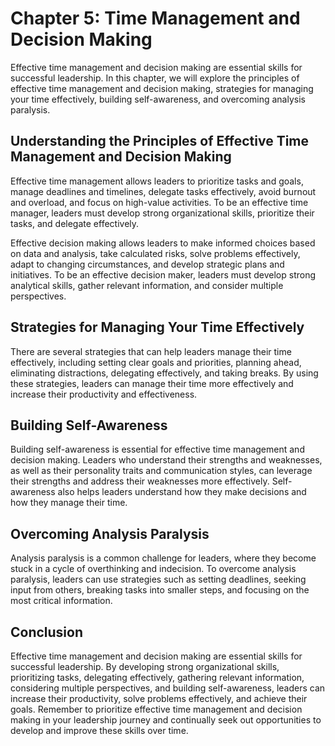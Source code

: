 Chapter 5: Time Management and Decision Making
==============================================

Effective time management and decision making are essential skills for successful leadership. In this chapter, we will explore the principles of effective time management and decision making, strategies for managing your time effectively, building self-awareness, and overcoming analysis paralysis.

Understanding the Principles of Effective Time Management and Decision Making
-----------------------------------------------------------------------------

Effective time management allows leaders to prioritize tasks and goals, manage deadlines and timelines, delegate tasks effectively, avoid burnout and overload, and focus on high-value activities. To be an effective time manager, leaders must develop strong organizational skills, prioritize their tasks, and delegate effectively.

Effective decision making allows leaders to make informed choices based on data and analysis, take calculated risks, solve problems effectively, adapt to changing circumstances, and develop strategic plans and initiatives. To be an effective decision maker, leaders must develop strong analytical skills, gather relevant information, and consider multiple perspectives.

Strategies for Managing Your Time Effectively
---------------------------------------------

There are several strategies that can help leaders manage their time effectively, including setting clear goals and priorities, planning ahead, eliminating distractions, delegating effectively, and taking breaks. By using these strategies, leaders can manage their time more effectively and increase their productivity and effectiveness.

Building Self-Awareness
-----------------------

Building self-awareness is essential for effective time management and decision making. Leaders who understand their strengths and weaknesses, as well as their personality traits and communication styles, can leverage their strengths and address their weaknesses more effectively. Self-awareness also helps leaders understand how they make decisions and how they manage their time.

Overcoming Analysis Paralysis
-----------------------------

Analysis paralysis is a common challenge for leaders, where they become stuck in a cycle of overthinking and indecision. To overcome analysis paralysis, leaders can use strategies such as setting deadlines, seeking input from others, breaking tasks into smaller steps, and focusing on the most critical information.

Conclusion
----------

Effective time management and decision making are essential skills for successful leadership. By developing strong organizational skills, prioritizing tasks, delegating effectively, gathering relevant information, considering multiple perspectives, and building self-awareness, leaders can increase their productivity, solve problems effectively, and achieve their goals. Remember to prioritize effective time management and decision making in your leadership journey and continually seek out opportunities to develop and improve these skills over time.

